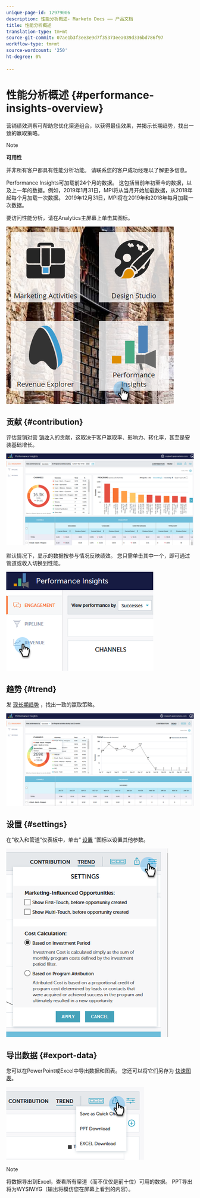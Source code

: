 ```yaml
---
unique-page-id: 12979006
description: 性能分析概述- Marketo Docs —— 产品文档
title: 性能分析概述
translation-type: tm+mt
source-git-commit: 07ae1b3f3ee3e9d7f35373eea039d336bd786f97
workflow-type: tm+mt
source-wordcount: '250'
ht-degree: 0%

---
```



# 性能分析概述 {#performance-insights-overview}

营销绩效洞察可帮助您优化渠道组合，以获得最佳效果，并揭示长期趋势，找出一致的赢取策略。

>[!NOTE]
>
>**可用性**
>
>并非所有客户都具有性能分析功能。 请联系您的客户成功经理以了解更多信息。

Performance Insights可加载前24个月的数据。 这包括当前年初至今的数据，以及上一年的数据。例如，2019年1月31日，MPI将从当月开始加载数据，从2018年起每个月加载一次数据。 2019年12月31日，MPI将在2019年和2018年每月加载一次数据。

要访问性能分析，请在Analytics主屏幕上单击其图标。

![](assets/one.png)

## 贡献 {#contribution}

评估营销对营 [销收](http://docs.marketo.com/x/QAvG)入的贡献，这取决于客户赢取率、影响力、转化率，甚至是安装基础增长。

![](assets/two.png)

默认情况下，显示的数据按参与情况反映绩效。 您只需单击其中一个，即可通过管道或收入切换到性能。

![](assets/3.png)

## 趋势 {#trend}

发 [现长期趋势](http://docs.marketo.com/x/QgvG) ，找出一致的赢取策略。

![](assets/4.png)

## 设置 {#settings}

在“收入和管道”仪表板中，单击“ [设置](http://docs.marketo.com/x/pIDS) ”图标以设置其他参数。

![](assets/5.png)

## 导出数据 {#export-data}

您可以在PowerPoint或Excel中导出数据和图表。 您还可以将它们另存为 [快速图表](https://docs.marketo.com/x/iRLG)。

![](assets/6.png)

>[!NOTE]
>
>将数据导出到Excel，查看所有渠道（而不仅仅是前十位）可用的数据。 PPT导出将为WYSIWYG（输出将模仿您在屏幕上看到的内容）。

